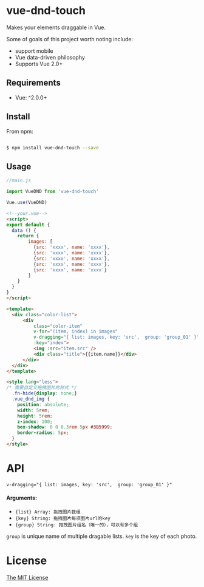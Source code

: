 vue-dnd-touch
========
Makes your elements draggable in Vue.

Some of goals of this project worth noting include:

* support mobile 
* Vue data-driven philosophy
* Supports Vue 2.0+


## Requirements

- Vue: ^2.0.0+

## Install

From npm:

``` sh

$ npm install vue-dnd-touch --save

```

## Usage

``` javascript
//main.js

import VueDND from 'vue-dnd-touch'

Vue.use(VueDND)
```

``` html
<!--your.vue-->
<script>
export default {
  data () {
    return {
        images: [
          {src: 'xxxx', name: 'xxxx'},
          {src: 'xxxx', name: 'xxxx'},
          {src: 'xxxx', name: 'xxxx'},
          {src: 'xxxx', name: 'xxxx'},
          {src: 'xxxx', name: 'xxxx'}
        ]
    }
  }
}
</script>

<template>
  <div class="color-list">
      <div 
          class="color-item" 
          v-for="(item, index) in images" 
          v-dragging="{ list: images, key: 'src',  group: 'group_01' }"
          :key="index">
          <img :src="item.src" />
          <div class="title">{{item.name}}</div>
      </div>
  </div>
</template>

<style lang="less">
/* 需要自定义拖拽图片的样式 */
  .fn-hide{display: none;}
  .vue_dnd_img {
    position: absolute;
    width: 5rem;
    height: 5rem;
    z-index: 100;
    box-shadow: 0 0 0.3rem 5px #3B5999;
    border-radius: 5px;
  }
</style> 
```

# API

`v-dragging="{ list: images, key: 'src',  group: 'group_01' }"`

#### Arguments:

 * `{list} Array: 拖拽图片数组`
 * `{key} String: 拖拽图片每项图片url的key`
 * `{group} String: 拖拽图片组名（唯一的），可以有多个组`

 `group` is unique name of multiple dragable lists.
 `key` is the key of each photo.


# License

[The MIT License](http://opensource.org/licenses/MIT)
